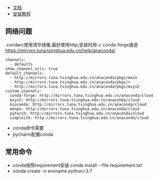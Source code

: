 - [文档](https://conda.io/projects/conda/en/latest/)
- [安装教程](https://zhuanlan.zhihu.com/p/36398337)
## 网络问题
.condarc使用清华镜像,最好使用http,安装时用-c conda-forge通道</br>
https://mirrors.tuna.tsinghua.edu.cn/help/anaconda/
```
channels:
  - defaults
show_channel_urls: true
default_channels:
  - http://mirrors.tuna.tsinghua.edu.cn/anaconda/pkgs/main
  - http://mirrors.tuna.tsinghua.edu.cn/anaconda/pkgs/r
  - http://mirrors.tuna.tsinghua.edu.cn/anaconda/pkgs/msys2
custom_channels:
  conda-forge: http://mirrors.tuna.tsinghua.edu.cn/anaconda/cloud
  msys2: http://mirrors.tuna.tsinghua.edu.cn/anaconda/cloud
  bioconda: http://mirrors.tuna.tsinghua.edu.cn/anaconda/cloud
  menpo: http://mirrors.tuna.tsinghua.edu.cn/anaconda/cloud
  pytorch: http://mirrors.tuna.tsinghua.edu.cn/anaconda/cloud
  simpleitk: http://mirrors.tuna.tsinghua.edu.cn/anaconda/cloud
```
- conda命令需要
- pycharm配置conda
## 常用命令
- conda按照requirement安装 conda install --file requirement.txt
- conda create -n envname python=3.7
